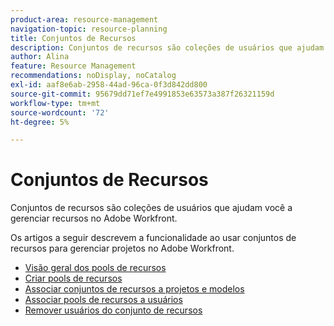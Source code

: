 ```yaml
---
product-area: resource-management
navigation-topic: resource-planning
title: Conjuntos de Recursos
description: Conjuntos de recursos são coleções de usuários que ajudam você a gerenciar recursos no Adobe Workfront.
author: Alina
feature: Resource Management
recommendations: noDisplay, noCatalog
exl-id: aaf8e6ab-2958-44ad-96ca-0f3d842dd800
source-git-commit: 95679dd71ef7e4991853e63573a387f26321159d
workflow-type: tm+mt
source-wordcount: '72'
ht-degree: 5%

---
```


# Conjuntos de Recursos

Conjuntos de recursos são coleções de usuários que ajudam você a gerenciar recursos no Adobe Workfront.

Os artigos a seguir descrevem a funcionalidade ao usar conjuntos de recursos para gerenciar projetos no Adobe Workfront.

* [Visão geral dos pools de recursos](../../../resource-mgmt/resource-planning/resource-pools/work-with-resource-pools.md)
* [Criar pools de recursos](../../../resource-mgmt/resource-planning/resource-pools/create-resource-pools.md)
* [Associar conjuntos de recursos a projetos e modelos](../../../resource-mgmt/resource-planning/resource-pools/associate-resource-pools-with-projects-and-templates.md)
* [Associar pools de recursos a usuários](../../../resource-mgmt/resource-planning/resource-pools/associate-resource-pools-with-users.md)
* [Remover usuários do conjunto de recursos](../../../resource-mgmt/resource-planning/resource-pools/remove-users-from-resource-pool.md)

 
